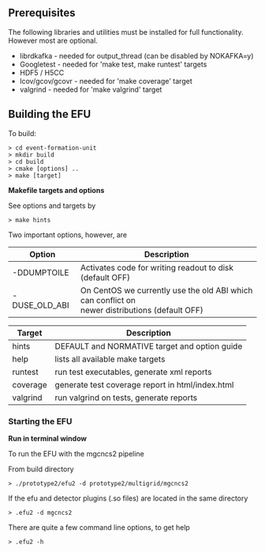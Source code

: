 ## Prerequisites
The following libraries and utilities must be installed for full functionality.
However most are optional.

* librdkafka - needed for output_thread (can be disabled by NOKAFKA=y)
* Googletest - needed for 'make test, make runtest' targets
* HDF5 / H5CC
* lcov/gcov/gcovr - needed for 'make coverage' target
* valgrind - needed for 'make valgrind' target


## Building the EFU

To build:

    > cd event-formation-unit
    > mkdir build
    > cd build
    > cmake [options] ..
    > make [target]


__Makefile targets and options__

See options and targets by

    > make hints

Two important options, however, are

Option                | Description
-------------         | -------------
-DDUMPTOILE           | Activates code for writing readout to disk (default OFF)
-DUSE_OLD_ABI         | On CentOS we currently use the old ABI which can conflict on <br> newer distributions (default OFF)


Target                | Description
-------------         | -------------
hints                 | DEFAULT and NORMATIVE target and option guide
help                  | lists all available make targets
runtest               | run test executables, generate xml reports
coverage              | generate test coverage report in html/index.html
valgrind              | run valgrind on tests, generate reports


### Starting the EFU

__Run in terminal window__

To run the EFU with the mgcncs2 pipeline

From build directory

`> ./prototype2/efu2 -d prototype2/multigrid/mgcncs2`

If the efu and detector plugins (.so files) are located in the same directory

`> .efu2 -d mgcncs2`

There are quite a few command line options, to get help

`> .efu2 -h`
